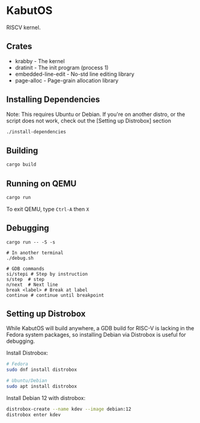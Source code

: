 # KabutOS

RISCV kernel.

## Crates

* krabby - The kernel
* dratinit - The init program (process 1)
* embedded-line-edit - No-std line editing library
* page-alloc - Page-grain allocation library

## Installing Dependencies

Note: This requires Ubuntu or Debian. If you're on another distro, or the
script does not work, check out the [Setting up Distrobox] section

```bash
./install-dependencies
```

## Building

```bash
cargo build
```

## Running on QEMU

```bash
cargo run
```

To exit QEMU, type `Ctrl-A` then `X`

## Debugging

```
cargo run -- -S -s

# In another terminal
./debug.sh

# GDB commands
si/stepi # Step by instruction
s/step  # step
n/next  # Next line
break <label> # Break at label
continue # continue until breakpoint
```

## Setting up Distrobox

While KabutOS will build anywhere, a GDB build for RISC-V is lacking in the
Fedora system packages, so installing Debian via Distrobox is useful for
debugging.

Install Distrobox:

```bash
# Fedora
sudo dnf install distrobox

# Ubuntu/Debian
sudo apt install distrobox
```

Install Debian 12 with distrobox:

```bash
distrobox-create --name kdev --image debian:12
distrobox enter kdev
```
